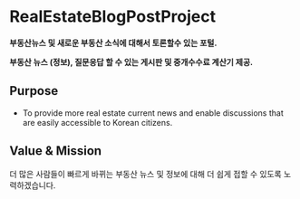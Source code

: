 # RealEstateBlogPostProject

**부동산뉴스 및 새로운 부동산 소식에 대해서 토론할수 있는 포털.**

**부동산 뉴스 (정보), 질문응답 할 수 있는 게시판 및 중개수수료 계산기 제공.**

## Purpose

- To provide more real estate current news and enable discussions that are easily accessible to Korean citizens.

## Value & Mission

더 많은 사람들이 빠르게 바뀌는 부동산 뉴스 및 정보에 대해 더 쉽게 접할 수 있도록 노력하겠습니다.
